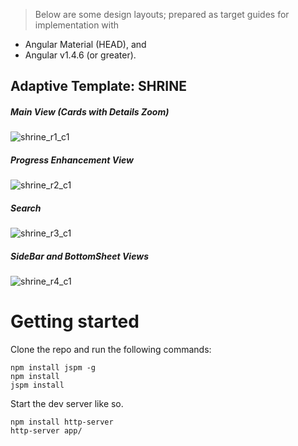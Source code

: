 > Below are some design layouts; prepared as target guides for implementation with 
*  Angular Material (HEAD), and 
*  Angular v1.4.6 (or greater).


## Adaptive Template: SHRINE

##### Main View (Cards with Details Zoom)

![shrine_r1_c1](https://cloud.githubusercontent.com/assets/210413/9978374/d7ab40ac-5eef-11e5-9d22-35df20aae2b2.jpg)

##### Progress Enhancement View

![shrine_r2_c1](https://cloud.githubusercontent.com/assets/210413/9978375/d7ab6046-5eef-11e5-8119-762cf558f6dc.jpg)

##### Search

![shrine_r3_c1](https://cloud.githubusercontent.com/assets/210413/9978376/d7abeed0-5eef-11e5-8932-ea6d8ddfd626.jpg)

##### SideBar and BottomSheet Views

![shrine_r4_c1](https://cloud.githubusercontent.com/assets/210413/9978373/d7aaf2aa-5eef-11e5-8e37-4f53e16631d8.jpg)

# Getting started

Clone the repo and run the following commands:

```
npm install jspm -g
npm install
jspm install
```

Start the dev server like so.

```
npm install http-server
http-server app/
```
